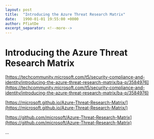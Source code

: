 ```yaml
---
layout: post
title:  "Introducing the Azure Threat Research Matrix"
date:   1990-01-01 19:55:00 +0000
author: PfiatDe
excerpt_separator: <!--more-->
---
```


# Introducing the Azure Threat Research Matrix

[https://techcommunity.microsoft.com/t5/security-compliance-and-identity/introducing-the-azure-threat-research-matrix/ba-p/3584976](https://techcommunity.microsoft.com/t5/security-compliance-and-identity/introducing-the-azure-threat-research-matrix/ba-p/3584976)

[https://microsoft.github.io/Azure-Threat-Research-Matrix/](https://microsoft.github.io/Azure-Threat-Research-Matrix/)

[https://github.com/microsoft/Azure-Threat-Research-Matrix](https://github.com/microsoft/Azure-Threat-Research-Matrix)

...
<!--more-->
